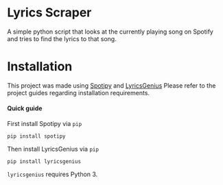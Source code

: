 # Lyrics Scraper 
A simple python script that looks at the currently playing song on Spotify and tries to find the lyrics to that song.

# Installation
This project was made using [Spotipy](https://github.com/plamere/spotipy) and [LyricsGenius](https://github.com/johnwmillr/LyricsGenius)
Please refer to the project guides regarding installation requirements.

#### Quick guide
First install Spotipy via `pip`
```
pip install spotipy
```

Then install LyricsGenius via `pip`
```
pip install lyricsgenius
```
`lyricsgenius` requires Python 3.
